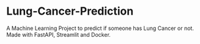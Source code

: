 # Lung-Cancer-Prediction
A Machine Learning Project to predict if someone has Lung Cancer or not. Made with FastAPI, Streamlit and Docker.
